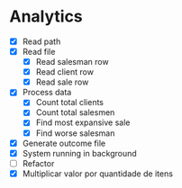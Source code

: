 # Analytics

- [x] Read path
- [x] Read file
    - [x] Read salesman row
    - [x] Read client row
    - [x] Read sale row
- [x] Process data
    - [x] Count total clients
    - [x] Count total salesmen
    - [x] Find most expansive sale
    - [x] Find worse salesman
- [x] Generate outcome file
- [x] System running in background
- [ ] Refactor
- [x] Multiplicar valor por quantidade de itens
